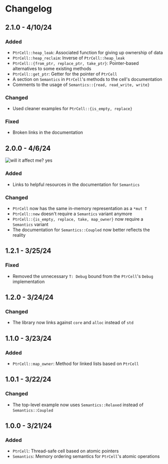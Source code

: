 # Changelog

## 2.1.0 - 4/10/24

### Added
- `PtrCell::heap_leak`: Associated function for giving up ownership of data
- `PtrCell::heap_reclaim`: Inverse of `PtrCell::heap_leak`
- `PtrCell::{from_ptr, replace_ptr, take_ptr}`: Pointer-based alternatives to some existing methods
- `PtrCell::get_ptr`: Getter for the pointer of `PtrCell`
- A section on `Semantics` in `PtrCell`'s methods to the cell's documentation
- Comments to the usage of `Semantics::{read, read_write, write}`

### Changed
- Used cleaner examples for `PtrCell::{is_empty, replace}`

### Fixed
- Broken links in the documentation

## 2.0.0 - 4/6/24

![will it affect me? yes][yes]

### Added
- Links to helpful resources in the documentation for `Semantics`

### Changed
- `PtrCell` now has the same in-memory representation as a `*mut T`
- `PtrCell::new` doesn't require a `Semantics` variant anymore
- `PtrCell::{is_empty, replace, take, map_owner}` now require a `Semantics` variant
- The documentation for `Semantics::Coupled` now better reflects the reality

## 1.2.1 - 3/25/24

### Fixed
- Removed the unnecessary `T: Debug` bound from the `PtrCell`'s `Debug` implementation

## 1.2.0 - 3/24/24

### Changed
- The library now links against `core` and `alloc` instead of `std`

## 1.1.0 - 3/23/24

### Added
- `PtrCell::map_owner`: Method for linked lists based on `PtrCell`

## 1.0.1 - 3/22/24

### Changed
- The top-level example now uses `Semantics::Relaxed` instead of `Semantics::Coupled`

## 1.0.0 - 3/21/24

### Added
- `PtrCell`: Thread-safe cell based on atomic pointers
- `Semantics`: Memory ordering semantics for `PtrCell`'s atomic operations

<!-- References -->
[yes]: https://img.shields.io/badge/will%20it%20affect%20me%3F-yes-red.svg
